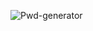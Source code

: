 ![Pwd-generator](https://github.com/user-attachments/assets/c56f92be-c34e-488a-aee3-03b90acb3e52)


